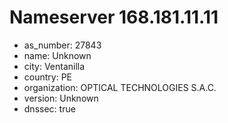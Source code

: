 # Nameserver 168.181.11.11

* as_number: 27843
* name: Unknown
* city: Ventanilla
* country: PE
* organization: OPTICAL TECHNOLOGIES S.A.C.
* version: Unknown
* dnssec: true
